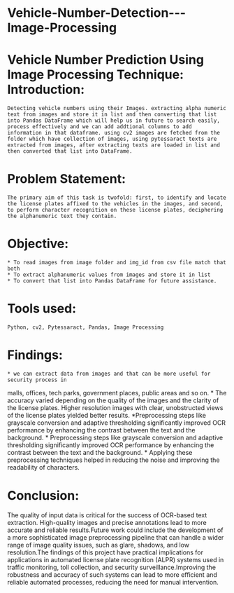 # Vehicle-Number-Detection---Image-Processing
Vehicle Number Prediction Using Image Processing Technique:
Introduction:
============
    Detecting vehicle numbers using their Images. extracting alpha numeric text from images and store it in list and then converting that list into Pandas DataFrame which will help us in future to search easily, process effectively and we can add addtional columns to add information in that dataframe. using cv2 images are fetched from the folder which have collection of images, using pytessaract texts are extracted from images, after extracting texts are loaded in list and then converted that list into DataFrame.

Problem Statement:
=================
    The primary aim of this task is twofold: first, to identify and locate the license plates affixed to the vehicles in the images, and second, to perform character recognition on these license plates, deciphering the alphanumeric text they contain.
    
Objective:
==========
    * To read images from image folder and img_id from csv file match that both
    * To extract alphanumeric values from images and store it in list
    * To convert that list into Pandas DataFrame for future assistance.

Tools used:
===========
    Python, cv2, Pytessaract, Pandas, Image Processing
Findings:
========
    * we can extract data from images and that can be more useful for security process in
malls, offices, tech parks, government places, public areas and so on.
    * The accuracy varied depending on the quality of the images and the clarity of the license plates. 
Higher resolution images with clear, unobstructed views of the license plates yielded better results.
    *Preprocessing steps like grayscale conversion and adaptive thresholding
significantly improved OCR performance by enhancing the contrast between the text and the background.
    * Preprocessing steps like grayscale conversion and adaptive thresholding significantly improved OCR 
performance by enhancing the contrast between the text and the background.
    * Applying these preprocessing techniques helped in reducing the noise and improving the readability of characters.

Conclusion:
==========

The quality of input data is critical for the success of OCR-based text extraction. High-quality images and precise annotations lead to more accurate and reliable results.Future work could include the development of a more sophisticated image preprocessing pipeline that can handle a wider range of image quality issues, such as glare, shadows, and low resolution.The findings of this project have practical implications for applications in automated license plate recognition (ALPR) systems used in traffic monitoring, toll collection, and security surveillance.Improving the robustness and accuracy of such systems can lead to more efficient and reliable automated processes, reducing the need for manual intervention.


